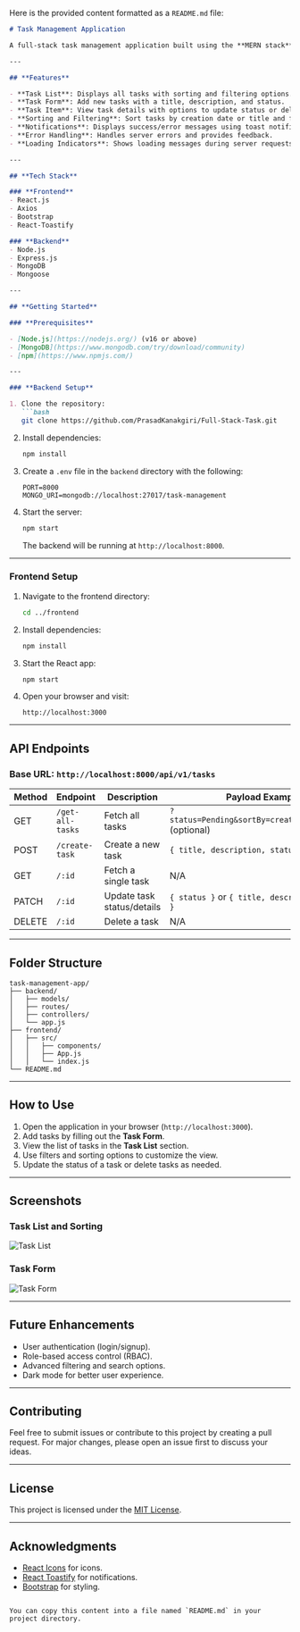 Here is the provided content formatted as a `README.md` file:

```markdown
# Task Management Application

A full-stack task management application built using the **MERN stack** (MongoDB, Express, React, and Node.js). This application allows users to create, view, update, and delete tasks with filtering, sorting, and notifications.

---

## **Features**

- **Task List**: Displays all tasks with sorting and filtering options.
- **Task Form**: Add new tasks with a title, description, and status.
- **Task Item**: View task details with options to update status or delete the task.
- **Sorting and Filtering**: Sort tasks by creation date or title and filter by status.
- **Notifications**: Displays success/error messages using toast notifications.
- **Error Handling**: Handles server errors and provides feedback.
- **Loading Indicators**: Shows loading messages during server requests.

---

## **Tech Stack**

### **Frontend**
- React.js
- Axios
- Bootstrap
- React-Toastify

### **Backend**
- Node.js
- Express.js
- MongoDB
- Mongoose

---

## **Getting Started**

### **Prerequisites**

- [Node.js](https://nodejs.org/) (v16 or above)
- [MongoDB](https://www.mongodb.com/try/download/community)
- [npm](https://www.npmjs.com/)

---

### **Backend Setup**

1. Clone the repository:
   ```bash
   git clone https://github.com/PrasadKanakgiri/Full-Stack-Task.git
   ```

2. Install dependencies:
   ```bash
   npm install
   ```

3. Create a `.env` file in the `backend` directory with the following:
   ```plaintext
   PORT=8000
   MONGO_URI=mongodb://localhost:27017/task-management
   ```

4. Start the server:
   ```bash
   npm start
   ```
   The backend will be running at `http://localhost:8000`.

---

### **Frontend Setup**

1. Navigate to the frontend directory:
   ```bash
   cd ../frontend
   ```

2. Install dependencies:
   ```bash
   npm install
   ```

3. Start the React app:
   ```bash
   npm start
   ```

4. Open your browser and visit:
   ```
   http://localhost:3000
   ```

---

## **API Endpoints**

### **Base URL**: `http://localhost:8000/api/v1/tasks`

| Method | Endpoint                  | Description                | Payload Example                                             |
|--------|---------------------------|----------------------------|-------------------------------------------------------------|
| GET    | `/get-all-tasks`          | Fetch all tasks            | `?status=Pending&sortBy=createdAt&order=asc` (optional)     |
| POST   | `/create-task`            | Create a new task          | `{ title, description, status }`                           |
| GET    | `/:id`                    | Fetch a single task        | N/A                                                         |
| PATCH  | `/:id`                    | Update task status/details | `{ status }` or `{ title, description, status }`           |
| DELETE | `/:id`                    | Delete a task              | N/A                                                         |

---

## **Folder Structure**

```plaintext
task-management-app/
├── backend/
│   ├── models/
│   ├── routes/
│   ├── controllers/
│   └── app.js
├── frontend/
│   ├── src/
│   │   ├── components/
│   │   ├── App.js
│   │   └── index.js
└── README.md
```

---

## **How to Use**

1. Open the application in your browser (`http://localhost:3000`).
2. Add tasks by filling out the **Task Form**.
3. View the list of tasks in the **Task List** section.
4. Use filters and sorting options to customize the view.
5. Update the status of a task or delete tasks as needed.

---

## **Screenshots**

### **Task List and Sorting**
![Task List](https://via.placeholder.com/600x400)

### **Task Form**
![Task Form](https://via.placeholder.com/600x400)

---

## **Future Enhancements**

- User authentication (login/signup).
- Role-based access control (RBAC).
- Advanced filtering and search options.
- Dark mode for better user experience.

---

## **Contributing**

Feel free to submit issues or contribute to this project by creating a pull request. For major changes, please open an issue first to discuss your ideas.

---

## **License**

This project is licensed under the [MIT License](https://opensource.org/licenses/MIT).

---

## **Acknowledgments**

- [React Icons](https://react-icons.github.io/react-icons/) for icons.
- [React Toastify](https://fkhadra.github.io/react-toastify/) for notifications.
- [Bootstrap](https://getbootstrap.com/) for styling.
```

You can copy this content into a file named `README.md` in your project directory.
